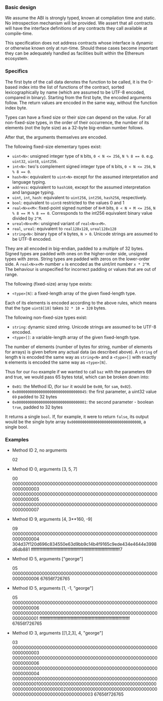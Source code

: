 ### Basic design

We assume the ABI is strongly typed, known at compilation time and static. No introspection mechanism will be provided. We assert that all contracts will have the interface definitions of any contracts they call available at compile-time.

This specification does not address contracts whose interface is dynamic or otherwise known only at run-time. Should these cases become important they can be adequately handled as facilities built within the Ethereum ecosystem.

### Specifics

The first byte of the call data denotes the function to be called, it is the
0-based index into the list of functions of the contract, sorted
lexicographically by name (which are assumed to be UTF-8 encoded, compared in
binary). Starting from the first byte, the encoded arguments follow. The return
values are encoded in the same way, without the function index byte.

Types can have a fixed size or their size can depend on the value. For all
non-fixed-size types, in the order of their occurrence, the number of its
elements (not the byte size) as a 32-byte big-endian number follows.

After that, the arguments themselves are encoded.

The following fixed-size elementary types exist:
- `uint<N>`: unsigned integer type of `N` bits, `0 < N <= 256`, `N % 8 == 0`. e.g. `uint32`, `uint8`, `uint256`.
- `int<N>`: two's complement signed integer type of `N` bits, `0 < N <= 256`, `N % 8 == 0`.
- `hash<N>`: equivalent to `uint<N>` except for the assumed interpretation and language typing.
- `address`: equivalent to `hash160`, except for the assumed interpretation and language typing.
- `uint`, `int`, `hash`: equivalent to `uint256`, `int256`, `hash256`, respectively.
- `bool`: equivalent to `uint8` restricted to the values 0 and 1
- `real<N>x<M>`: fixed-point signed number of `N+M` bits, `0 < N + M <= 256`, `N % 8 == M % 8 == 0`. Corresponds to the int256 equivalent binary value divided by `2^M`.
- `ureal<N>x<M>`: unsigned variant of `real<N>x<M>`.
- `real`, `ureal`: equivalent to `real128x128`, `ureal128x128`
- `string<N>`: binary type of `N` bytes, `N > 0`. Unicode strings are assumed to be UTF-8 encoded.

They are all encoded in big-endian, padded to a multiple of 32 bytes. Signed
types are padded with ones on the higher-order side, unsigned types with zeros.
String types are padded with zeros on the lower-order side.  A `real<N>x<M>`
number `x` is encoded as the uint/int number `x * 2^M`. The behaviour is
unspecified for incorrect padding or values that are out of range.

The following (fixed-size) array type exists:
- `<type>[N]`: a fixed-length array of the given fixed-length type.

Each of its elements is encoded according to the above rules, which means that
the type `uint8[10]` takes `32 * 10 = 320` bytes.

The following non-fixed-size types exist: 
- `string`: dynamic sized string. Unicode strings are assumed to be UTF-8 encoded.
- `<type>[]`: a variable-length array of the given fixed-length type.

The number of elements (number of bytes for string, number of elements for
arrays) is given before any actual data (as described above). A `string` of
length `N` is encoded the same way as `string<N>` and a `<type>[]` with exactly
`N` elements is encoded the same way as `<type>[N]`.

Thus for our `Foo` example if we wanted to call `baz` with the parameters 69 and true, we would pass 65 bytes total, which can be broken down into:

- `0x01`: the Method ID, (for `bar` it would be `0x00`, for `sam`, `0x02`).
- `0x00000000000000000000000000000045`: the first parameter, a uint32 value `69` padded to 32 bytes
- `0x00000000000000000000000000000001`: the second parameter - boolean `true`, padded to 32 bytes

It returns a single `bool`. If, for example, it were to return `false`, its output would be the single byte array `0x00000000000000000000000000000000`, a single bool.

### Examples

* Method ID 2, no arguments

    02

* Method ID 0, arguments [3, 5, 7]

    00
    0000000000000000000000000000000000000000000000000000000000000003
    0000000000000000000000000000000000000000000000000000000000000005
    0000000000000000000000000000000000000000000000000000000000000007

* Method ID 9, arguments [4, 3**160, -9]

    09
    0000000000000000000000000000000000000000000000000000000000000004
    304d37f120d696c834550e63d9bb9c14b4f9165c9ede434e4644e3998d6db881
    fffffffffffffffffffffffffffffffffffffffffffffffffffffffffffffff7

* Method ID 5, arguments ["george"]

    05
    0000000000000000000000000000000000000000000000000000000000000006
    67656f726765

* Method ID 5, arguments [1, -1, "george"]

    05
    0000000000000000000000000000000000000000000000000000000000000006
    0000000000000000000000000000000000000000000000000000000000000001
    ffffffffffffffffffffffffffffffffffffffffffffffffffffffffffffffff
    67656f726765

* Method ID 3, arguments [[1,2,3], 4, "george"]

    03
    0000000000000000000000000000000000000000000000000000000000000003
    0000000000000000000000000000000000000000000000000000000000000006
    0000000000000000000000000000000000000000000000000000000000000004
    000000000000000000000000000000000000000000000000000000000000000100000000000000000000000000000000000000000000000000000000000000020000000000000000000000000000000000000000000000000000000000000003
    67656f726765